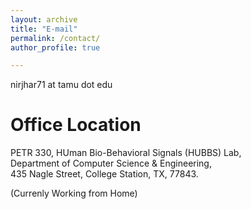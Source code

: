 ```yaml
---
layout: archive
title: "E-mail"
permalink: /contact/
author_profile: true

---
```

nirjhar71 at tamu dot edu  


Office Location
======
PETR 330, HUman Bio-Behavioral Signals (HUBBS) Lab,  
Department of Computer Science & Engineering,   
435 Nagle Street, College Station, TX, 77843.  

(Currenly Working from Home)



